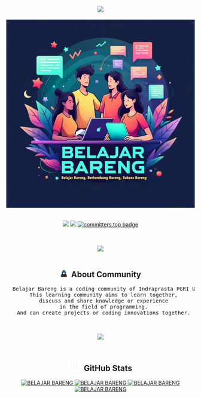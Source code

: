 <div align="center">
<img src="https://readme-typing-svg.demolab.com?font=Inconsolata&weight=500&size=50&duration=4000&color=06b6d4&center=true&vCenter=true&multiline=true&repeat=false&random=false&width=1300&height=140&lines=Hello+World!;Welcome+To+Belajar+Bareng+Community+%E2%9C%A9"/>
<br><br>
<img src="./asset/banner.jpg"/>
<br><br>
<p align="center">
  <img src="https://visitor-badge.laobi.icu/badge?page_id=belajarbareng24.belajarbareng24" />
  <a href="https://github.com/belajarbareng24"><img src="https://img.shields.io/github/followers/belajarbareng24?label=followers&style=social"/></a>
  <a href="https://user-badge.committers.top/indonesia/belajarbareng24"><img src="https://user-badge.committers.top/indonesia/belajarbareng24.svg" alt="committers.top badge"></a>
</p>
<br><br>
<img src="https://user-images.githubusercontent.com/73097560/115834477-dbab4500-a447-11eb-908a-139a6edaec5c.gif">
<br><br>
<h2 align="center"><img src="./asset/about_me.gif" width="20px">&nbsp;&nbsp;<b>About Community</b></h2>
<pre>
  Belajar Bareng is a coding community of Indraprasta PGRI University students formed in 2024.
  This learning community aims to learn together,
  discuss and share knowledge or experience
  in the field of programming.
  And can create projects or coding innovations together.
</pre>
<br><br>
<img src="https://user-images.githubusercontent.com/73097560/115834477-dbab4500-a447-11eb-908a-139a6edaec5c.gif">
<br><br>
<h2 align="center"><img src="./asset/stats.gif" width="35px"/><b> GitHub Stats </b></h2>

<div align="center">
<a href="https://github.com/belajarbareng24/">
      <img src="https://github-readme-stats.vercel.app/api?username=BELAJARBARENG-2024&&include_all_commits=true&count_private=true&show_icons=true&theme=synthwave&hide_border=true" width="450" alt="BELAJAR BARENG"/>
     <img src="https://github-readme-streak-stats.herokuapp.com/?user=BELAJARBARENG-2024&theme=synthwave&hide_border=true&date_format=j%20M[%20Y]" width="450" alt="BELAJAR BARENG"/>
     <img src="https://github-readme-stats.vercel.app/api/top-langs/?username=BELAJARBARENG-2024&layout=compact&theme=synthwave" width="450"  alt="BELAJAR BARENG"/>
     <img src="https://github-profile-trophy.vercel.app/?username=BELAJARBARENG-2024&title=MultipleLang,Stars,Followers,Issues,Commits,Puller&row=2&column=3&layout=compact&theme=synthwave&no-frame=true&no-bg=true" width="450" alt="BELAJAR BARENG"/>
</a>
</div>
